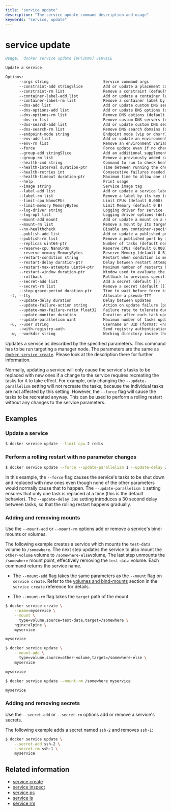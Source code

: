 ```yaml
---
title: "service update"
description: "The service update command description and usage"
keywords: "service, update"
---
```


<!-- This file is maintained within the docker/docker Github
     repository at https://github.com/docker/docker/. Make all
     pull requests against that repo. If you see this file in
     another repository, consider it read-only there, as it will
     periodically be overwritten by the definitive file. Pull
     requests which include edits to this file in other repositories
     will be rejected.
-->

# service update

```Markdown
Usage:  docker service update [OPTIONS] SERVICE

Update a service

Options:
      --args string                        Service command args
      --constraint-add stringSlice         Add or update a placement constraint
      --constraint-rm list                 Remove a constraint (default [])
      --container-label-add list           Add or update a container label (default [])
      --container-label-rm list            Remove a container label by its key (default [])
      --dns-add list                       Add or update custom DNS servers (default [])
      --dns-options-add list               Add or update DNS options (default [])
      --dns-options-rm list                Remove DNS options (default [])
      --dns-rm list                        Remove custom DNS servers (default [])
      --dns-search-add list                Add or update custom DNS search domains (default [])
      --dns-search-rm list                 Remove DNS search domains (default [])
      --endpoint-mode string               Endpoint mode (vip or dnsrr)
      --env-add list                       Add or update an environment variable (default [])
      --env-rm list                        Remove an environment variable (default [])
      --force                              Force update even if no changes require it
      --group-add stringSlice              Add an additional supplementary user group to the container
      --group-rm list                      Remove a previously added supplementary user group from the container (default [])
      --health-cmd string                  Command to run to check health
      --health-interval duration-ptr       Time between running the check (default none)
      --health-retries int                 Consecutive failures needed to report unhealthy
      --health-timeout duration-ptr        Maximum time to allow one check to run (default none)
      --help                               Print usage
      --image string                       Service image tag
      --label-add list                     Add or update a service label (default [])
      --label-rm list                      Remove a label by its key (default [])
      --limit-cpu NanoCPUs                 Limit CPUs (default 0.000)
      --limit-memory MemoryBytes           Limit Memory (default 0 B)
      --log-driver string                  Logging driver for service
      --log-opt list                       Logging driver options (default [])
      --mount-add mount                    Add or update a mount on a service
      --mount-rm list                      Remove a mount by its target path (default [])
      --no-healthcheck                     Disable any container-specified HEALTHCHECK
      --publish-add list                   Add or update a published port (default [])
      --publish-rm list                    Remove a published port by its target port (default [])
      --replicas uint64-ptr                Number of tasks (default none)
      --reserve-cpu NanoCPUs               Reserve CPUs (default 0.000)
      --reserve-memory MemoryBytes         Reserve Memory (default 0 B)
      --restart-condition string           Restart when condition is met (none, on-failure, or any)
      --restart-delay duration-ptr         Delay between restart attempts (default none)
      --restart-max-attempts uint64-ptr    Maximum number of restarts before giving up (default none)
      --restart-window duration-ptr        Window used to evaluate the restart policy (default none)
      --rollback                           Rollback to previous specification
      --secret-add list                    Add a secret (default [])
      --secret-rm list                     Remove a secret (default [])
      --stop-grace-period duration-ptr     Time to wait before force killing a container (default none)
  -t, --tty                                Allocate a pseudo-TTY
      --update-delay duration              Delay between updates
      --update-failure-action string       Action on update failure (pause|continue) (default "pause")
      --update-max-failure-ratio float32   Failure rate to tolerate during an update
      --update-monitor duration            Duration after each task update to monitor for failure
      --update-parallelism uint            Maximum number of tasks updated simultaneously (0 to update all at once) (default 1)
  -u, --user string                        Username or UID (format: <name|uid>[:<group|gid>])
      --with-registry-auth                 Send registry authentication details to swarm agents
  -w, --workdir string                     Working directory inside the container
```

Updates a service as described by the specified parameters. This command has to be run targeting a manager node.
The parameters are the same as [`docker service create`](service_create.md). Please look at the description there
for further information.

Normally, updating a service will only cause the service's tasks to be replaced with new ones if a change to the
service requires recreating the tasks for it to take effect. For example, only changing the
`--update-parallelism` setting will not recreate the tasks, because the individual tasks are not affected by this
setting. However, the `--force` flag will cause the tasks to be recreated anyway. This can be used to perform a
rolling restart without any changes to the service parameters.

## Examples

### Update a service

```bash
$ docker service update --limit-cpu 2 redis
```

### Perform a rolling restart with no parameter changes

```bash
$ docker service update --force --update-parallelism 1 --update-delay 30s redis
```

In this example, the `--force` flag causes the service's tasks to be shut down
and replaced with new ones even though none of the other parameters would
normally cause that to happen. The `--update-parallelism 1` setting ensures
that only one task is replaced at a time (this is the default behavior). The
`--update-delay 30s` setting introduces a 30 second delay between tasks, so
that the rolling restart happens gradually.

### Adding and removing mounts

Use the `--mount-add` or `--mount-rm` options add or remove a service's bind-mounts
or volumes.

The following example creates a service which mounts the `test-data` volume to
`/somewhere`. The next step updates the service to also mount the `other-volume`
volume to `/somewhere-else`volume, The last step unmounts the `/somewhere` mount
point, effectively removing the `test-data` volume. Each command returns the
service name.

- The `--mount-add` flag takes the same parameters as the `--mount` flag on
  `service create`. Refer to the [volumes and
  bind-mounts](service_create.md#volumes-and-bind-mounts-mount) section in the
  `service create` reference for details.

- The `--mount-rm` flag takes the `target` path of the mount.

```bash
$ docker service create \
    --name=myservice \
    --mount \
      type=volume,source=test-data,target=/somewhere \
    nginx:alpine \
    myservice

myservice

$ docker service update \
    --mount-add \
      type=volume,source=other-volume,target=/somewhere-else \
    myservice

myservice

$ docker service update --mount-rm /somewhere myservice

myservice
```

### Adding and removing secrets

Use the `--secret-add` or `--secret-rm` options add or remove a service's
secrets.

The following example adds a secret named `ssh-2` and removes `ssh-1`:

```bash
$ docker service update \
    --secret-add ssh-2 \
    --secret-rm ssh-1 \
    myservice
```

## Related information

* [service create](service_create.md)
* [service inspect](service_inspect.md)
* [service ps](service_ps.md)
* [service ls](service_ls.md)
* [service rm](service_rm.md)
